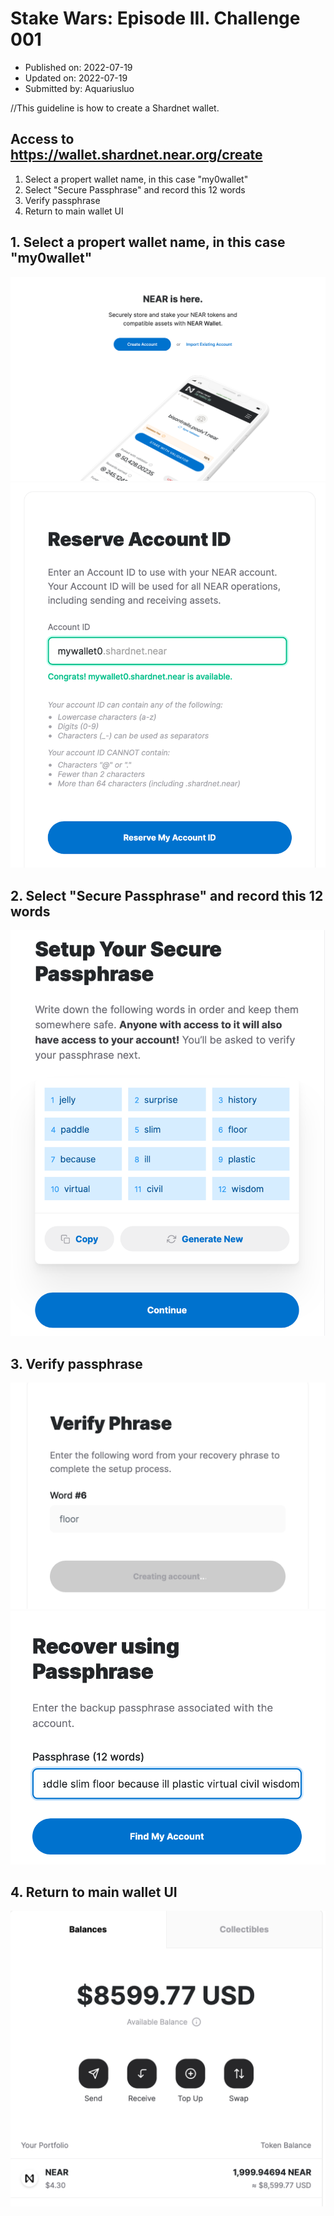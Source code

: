 # Stake Wars: Episode III. Challenge 001
* Published on: 2022-07-19
* Updated on: 2022-07-19
* Submitted by: Aquariusluo

//This guideline is how to create a Shardnet wallet.

## Access to https://wallet.shardnet.near.org/create

1. Select a propert wallet name, in this case "my0wallet"
2. Select "Secure Passphrase" and record this 12 words
3. Verify passphrase
4. Return to main wallet UI

## 1. Select a propert wallet name, in this case "my0wallet"
![image](https://github.com/aquariusluo/Stakewars-III/blob/main/challenges/images/wallet-0.png)
![image](https://github.com/aquariusluo/Stakewars-III/blob/main/challenges/images/wallet-1.png)

## 2. Select "Secure Passphrase" and record this 12 words
![image](https://github.com/aquariusluo/Stakewars-III/blob/main/challenges/images/wallet-3.png)

## 3. Verify passphrase
![image](https://github.com/aquariusluo/Stakewars-III/blob/main/challenges/images/wallet-4.png)
![image](https://github.com/aquariusluo/Stakewars-III/blob/main/challenges/images/wallet-5.png)

## 4. Return to main wallet UI
![image](https://github.com/aquariusluo/Stakewars-III/blob/main/challenges/images/wallet-6.png)
